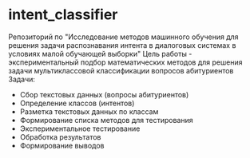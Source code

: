 # intent_classifier
Репозиторий по "Исследование методов машинного обучения для решения задачи распознавания интента в диалоговых системах в условиях малой обучающей выборки"
Цель работы - экспериментальный подбор математических методов для решения задачи мультиклассовой классификации вопросов абитуриентов
Задачи:
- Сбор текстовых данных (вопросы абитуриентов)
- Определение классов (интентов)
- Разметка текстовых данных по классам
- Формирование списка методов для тестирования
- Экспериментальное тестирование
- Обработка результатов
- Формирование выводов
